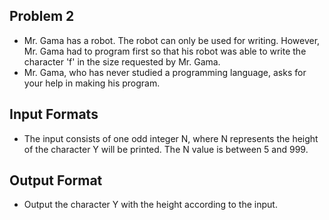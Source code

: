 ## Problem 2
- Mr. Gama has a robot. The robot can only be used for writing. However, Mr. Gama had to program first so that his robot was able to write the character 'f' in the size requested by Mr. Gama.
- Mr. Gama, who has never studied a programming language, asks for your help in making his program.

## Input Formats
- The input consists of one odd integer N, where N represents the height of the character
Y will be printed. The N value is between 5 and 999.

## Output Format
- Output the character Y with the height according to the input.